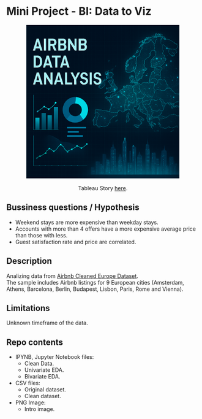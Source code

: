 # Mini Project - BI: Data to Viz

<div align="center"><img src="intro_image.png" alt="project intro image" width="400">

Tableau Story [here](https://public.tableau.com/app/profile/tebas.martinez/viz/tableau_workbook_17538839083740/Story1?publish=yes).

</div>

## Bussiness questions / Hypothesis
- Weekend stays are more expensive than weekday stays.
- Accounts with more than 4 offers have a more expensive average price than those with less.
- Guest satisfaction rate and price are correlated.

## Description
Analizing data from [Airbnb Cleaned Europe Dataset](https://www.kaggle.com/datasets/dipeshkhemani/airbnb-cleaned-europe-dataset). \
The sample includes Airbnb listings for 9 European cities (Amsterdam, Athens, Barcelona, Berlin, Budapest, Lisbon, Paris, Rome and Vienna).

## Limitations
Unknown timeframe of the data.

## Repo contents
- IPYNB, Jupyter Notebook files:
  - Clean Data.
  - Univariate EDA.
  - Bivariate EDA.
- CSV files:
  - Original dataset.
  - Clean dataset.
- PNG Image:
  - Intro image.
  